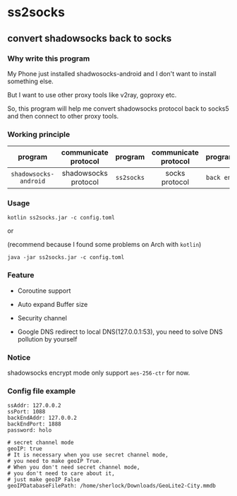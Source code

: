 # ss2socks
## convert shadowsocks back to socks

### Why write this program
My Phone just installed shadwosocks-android and I don't want to install something else.

But I want to use other proxy tools like v2ray, goproxy etc.

So, this program will help me convert shadowsocks protocol back to socks5 and then connect to other proxy tools.

### Working principle
|program|communicate protocol|program|communicate protocol|program|
|:-:|:-:|:-:|:-:|:-:|
|`shadowsocks-android`|shadowsocks protocol|`ss2socks`|socks protocol|`back end`|

### Usage
`kotlin ss2socks.jar -c config.toml`

or

(recommend because I found some problems on Arch with `kotlin`)

`java -jar ss2socks.jar -c config.toml`

### Feature
- Coroutine support

- Auto expand Buffer size

- Security channel

- Google DNS redirect to local DNS(127.0.0.1:53), you need to solve DNS pollution by yourself

### Notice
shadowsocks encrypt mode only support `aes-256-ctr` for now.

### Config file example
```
ssAddr: 127.0.0.2
ssPort: 1088
backEndAddr: 127.0.0.2
backEndPort: 1888
password: holo

# secret channel mode
geoIP: true
# It is necessary when you use secret channel mode,
# you need to make geoIP True.
# When you don't need secret channel mode,
# you don't need to care about it,
# just make geoIP False
geoIPDatabaseFilePath: /home/sherlock/Downloads/GeoLite2-City.mmdb
```
